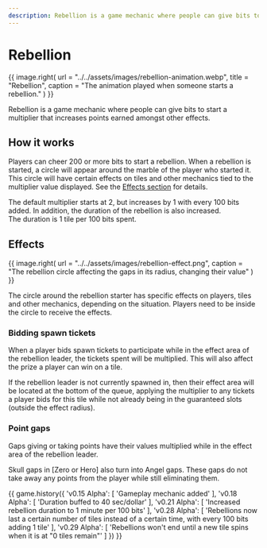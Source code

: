 ```yaml
---
description: Rebellion is a game mechanic where people can give bits to start a multiplier that increases points earned amongst other effects.
---
```


# Rebellion

{{ image.right(
    url     = "../../assets/images/rebellion-animation.webp",
    title   = "Rebellion",
    caption = "The animation played when someone starts a rebellion."
) }}

Rebellion is a game mechanic where people can give bits to start a multiplier that increases points earned amongst other effects.

## How it works

Players can cheer 200 or more bits to start a rebellion. When a rebellion is started, a circle will appear around the marble of the player who started it. This circle will have certain effects on tiles and other mechanics tied to the multiplier value displayed. See the [Effects section](#effects) for details.

The default multiplier starts at 2, but increases by 1 with every 100 bits added. In addition, the duration of the rebellion is also increased.  
The duration is 1 tile per 100 bits spent.

## Effects

{{ image.right(
    url = "../../assets/images/rebellion-effect.png",
    caption = "The rebellion circle affecting the gaps in its radius, changing their value"
) }}

The circle around the rebellion starter has specific effects on players, tiles and other mechanics, depending on the situation. Players need to be inside the circle to receive the effects.

### Bidding spawn tickets

When a player bids spawn tickets to participate while in the effect area of the rebellion leader, the tickets spent will be multiplied. This will also affect the prize a player can win on a tile.

If the rebellion leader is not currently spawned in, then their effect area will be located at the bottom of the queue, applying the multiplier to any tickets a player bids for this tile while not already being in the guaranteed slots (outside the effect radius).

### Point gaps

Gaps giving or taking points have their values multiplied while in the effect area of the rebellion leader.

Skull gaps in [Zero or Hero] also turn into Angel gaps. These gaps do not take away any points from the player while still eliminating them.

{{ game.history({
    'v0.15 Alpha': [
        'Gameplay mechanic added'
    ],
    'v0.18 Alpha': [
        'Duration buffed to 40 sec/dollar'
    ],
    'v0.21 Alpha': [
        'Increased rebellion duration to 1 minute per 100 bits'
    ],
    'v0.28 Alpha': [
        'Rebellions now last a certain number of tiles instead of a certain time, with every 100 bits adding 1 tile'
    ],
    'v0.29 Alpha': [
        'Rebellions won\'t end until a new tile spins when it is at "0 tiles remain"'
    ]
}) }}